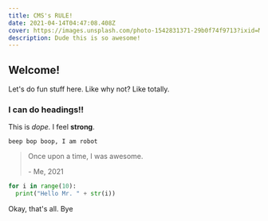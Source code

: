 ```yaml
---
title: CMS's RULE!
date: 2021-04-14T04:47:08.408Z
cover: https://images.unsplash.com/photo-1542831371-29b0f74f9713?ixid=MnwxMjA3fDB8MHxwaG90by1wYWdlfHx8fGVufDB8fHx8&ixlib=rb-1.2.1&auto=format&fit=crop&w=1350&q=80
description: Dude this is so awesome!
---
```

## Welcome!

Let's do fun stuff here. Like why not? Like totally.

### I can do headings!!

This is *dope.* I feel **strong**. 

`beep bop boop, I am robot`

> Once upon a time, I was awesome.
>
> \- Me, 2021

```python
for i in range(10):
  print("Hello Mr. " + str(i))
```

Okay, that's all. Bye
